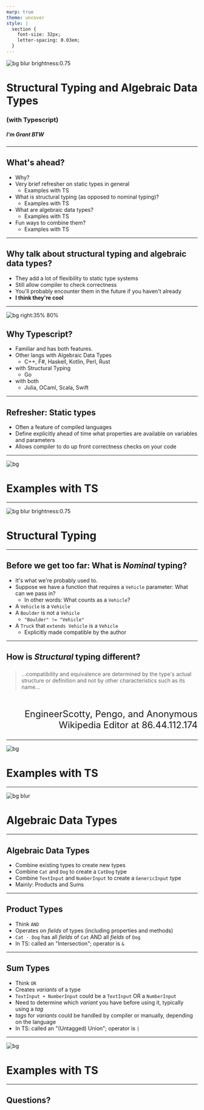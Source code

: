 ```yaml
---
marp: true
theme: uncover
style: |
  section {
    font-size: 32px;
    letter-spacing: 0.03em;
  }
---
```


<!-- _class: invert -->

![bg blur brightness:0.75](https://unsplash.com/photos/sPw8RqYTdn0/download?force=true&w=1920)

# Structural Typing and Algebraic Data Types

### (with Typescript)

##### I'm Grant BTW

---

## What's ahead?

- Why?
- Very brief refresher on static types in general
  - Examples with TS
- What is structural typing (as opposed to nominal typing)?
  - Examples with TS
- What are algebraic data types?
  - Examples with TS
- Fun ways to combine them?
  - Examples with TS

---

## Why talk about structural typing and algebraic data types?

- They add a lot of flexibility to static type systems
- Still allow compiler to check correctness
- You'll probably encounter them in the future if you haven't already
- **I think they're cool**

---

![bg right:35% 80%](https://raw.githubusercontent.com/remojansen/logo.ts/master/ts.png)

## Why Typescript?

- Familiar and has both features.
- Other langs with Algebraic Data Types
  - C++, F#, Haskell, Kotlin, Perl, Rust
- with Structural Typing
  - Go
- with both
  - Julia, OCaml, Scala, Swift

---

## Refresher: Static types

- Often a feature of compiled languages
- Define explicitly ahead of time what properties are available on variables and parameters
- Allows compiler to do up front correctness checks on your code

---

<!-- _class: invert -->

![bg](#3178c6)

# Examples with TS

---

<!-- _class: invert -->

![bg blur brightness:0.75](https://unsplash.com/photos/P_qvsF7Yodw/download?force=true&w=1920)

# Structural Typing

---

## Before we get too far: What is _Nominal_ typing?

* It's what we're probably used to.
* Suppose we have a function that requires a `Vehicle` parameter: What can we pass in?
  * In other words: What counts as a `Vehicle`?
* A `Vehicle` is a `Vehicle`
* A `Boulder` is not a `Vehicle`
  * `"Boulder" != "Vehicle"`
* A `Truck` that `extends Vehicle` is a `Vehicle`
  * Explicitly made compatible by the author

---

<style scoped>
blockquote {
  margin-top: 24px;
  margin-bottom: 48px;
}
blockquote + p {
  font-size: 24px;
  text-align: right;
}
</style>

## How is _Structural_ typing different?

> ...compatibility and equivalence are determined by the type's actual structure or definition and not by other characteristics such as its name...

EngineerScotty, Pengo, and Anonymous Wikipedia Editor at 86.44.112.174

---

<!-- _class: invert -->

![bg](#3178c6)

# Examples with TS

---

<!-- _class: invert -->

![bg blur](https://www.vaughn.edu/wp-content/uploads/2020/03/Math-Equations-on-Chalkboard.jpg)

# Algebraic Data Types

---

## Algebraic Data Types

* Combine existing types to create new types
* Combine `Cat` and `Dog` to create a `CatDog` type
* Combine `TextInput` and `NumberInput` to create a `GenericInput` type
* Mainly: Products and Sums

---

## Product Types

* Think `AND`
* Operates on _fields_ of types (including properties and methods)
* `Cat ⋅ Dog` has all _fields_ of `Cat` AND all _fields_ of `Dog`
* In TS: called an "Intersection"; operator is `&`

---

## Sum Types

* Think `OR`
* Creates _variants_ of a type
* `TextInput + NumberInput` could be a `TextInput` OR a `NumberInput`
* Need to determine which _variant_ you have before using it, typically using a _tag_
* _tags_ for _variants_ could be handled by compiler or manually, depending on the language
* In TS: called an "(Untagged) Union"; operator is `|`

---

<!-- _class: invert -->

![bg](#3178c6)

# Examples with TS

---

## Questions?
